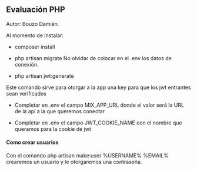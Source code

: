 <h2> Evaluación PHP </h2>

Autor: Bouzo Damián.

Al momento de instalar: 
* <addr> composer install </addr>

* <addr> php artisan migrate </addr>
No olvidar de colocar en el .env los datos de conexión.

* <addr> php artisan jwt:generate </addr>

Este comando sirve para otorgar a la app una key para que los jwt entrantes sean verificados

* Completar en .env el campo MIX_APP_URL donde el valor será la URL de la api a la que queremos conectar

* Completar en .env el campo JWT_COOKIE_NAME con el nombre que queramos para la cookie de jwt

<h4> Como crear usuarios </h4>

Con el comando <addr>php artisan make:user %USERNAME% %EMAIL%</addr> crearemos un usuario y le otorgaremos una contraseña.
